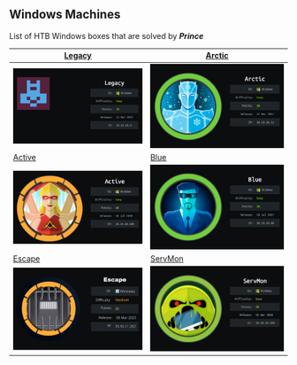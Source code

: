 ## Windows Machines

List of HTB Windows boxes that are solved by ***Prince***

| [Legacy](Legacy_Machine.md)               | [Arctic](Arctic_Machine.md)             |
| ----------------------------------------- | --------------------------------------- |
| ![Legacy](images-legacy/cover_legacy.png) | ![](images-artic/cover_arctic.png)      |
| [Active](Active-Machine.md)               | [Blue](Blue_Machine.md)                 |
| ![Active](images-active/cover-active.png) | ![Blue](images-blue/cover_blue.png)     |
| [Escape](Escape_Machine.md)               | [ServMon](ServMon_Machine.md)           |
| ![Escape](images-escape/cover_escape.png) | ![servmon](images-servmon/servmon.webp) |
